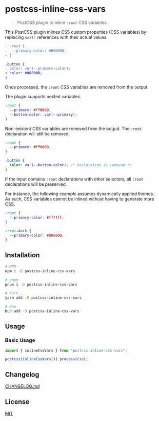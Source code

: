 # postcss-inline-css-vars

> PostCSS plugin to inline `:root` CSS variables.

This PostCSS plugin inlines CSS custom properties (CSS variables) by replacing `var()` references with their actual values.

```diff
- :root {
-  --primary-color: #000000;
- }

.button {
- color: var(--primary-color);
+ color: #000000;
}
```

Once processed, the `:root` CSS variables are removed from the output.

The plugin supports nested variables.

```css
:root {
  --primary: #ff0000;
  --button-color: var(--primary);
}
```

Non-existent CSS variables are removed from the output. The `:root` declaration will still be removed.

```css
:root {
  --primary: #ff0000;
}

.button {
  color: var(--button-color); /* Declaration is removed */
}
```

If the input contains `:root` declarations with other selectors, all `:root` declarations will be preserved.

For instance, the following example assumes dynamically applied themes. As such, CSS variables cannot be inlined without having to generate more CSS.

```css
:root {
  --primary-color: #ffffff;
}

:root.dark {
  --primary-color: #000000;
}
```

## Installation

```bash
# NPM
npm i -D postcss-inline-css-vars

# pnpm
pnpm i -D postcss-inline-css-vars

# Yarn
yarn add -D postcss-inline-css-vars

# Bun
bun add -D postcss-inline-css-vars
```

## Usage

### Basic Usage

```js
import { inlineCssVars } from "postcss-inline-css-vars";

postcss(inlineCssVars()).process(css);
```

## Changelog

[CHANGELOG.md](CHANGELOG.md)

## License

[MIT](LICENSE)
